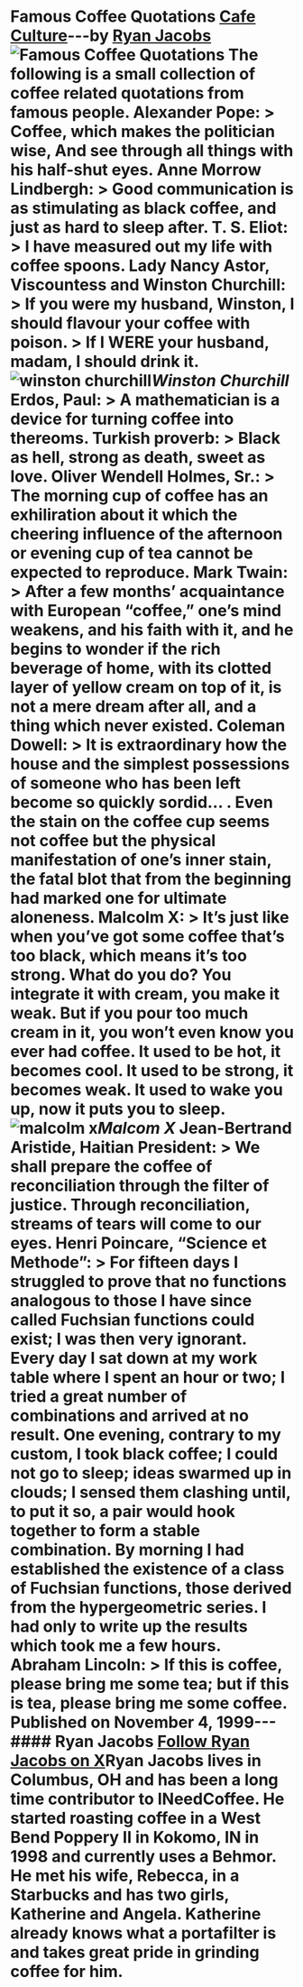 # Famous Coffee Quotations [Cafe Culture](https://ineedcoffee.com/section/cafe-culture/)---by [Ryan Jacobs](https://ineedcoffee.com/by/ryan-jacobs/)![Famous Coffee Quotations](https://ineedcoffee.com/images/posts/famous-coffee-quotations/malcolm-x.jpg) The following is a small collection of coffee related quotations from famous people. Alexander Pope: > Coffee, which makes the politician wise, And see through all things with his half-shut eyes. Anne Morrow Lindbergh: > Good communication is as stimulating as black coffee, and just as hard to sleep after. T. S. Eliot: > I have measured out my life with coffee spoons. Lady Nancy Astor, Viscountess and Winston Churchill: > If you were my husband, Winston, I should flavour your coffee with poison. > If I WERE your husband, madam, I should drink it.![winston churchill](https://ineedcoffee.com/assets/winston-churchill1.DKIozJ9C_Z27uUAh.webp)_Winston Churchill_ Erdos, Paul: > A mathematician is a device for turning coffee into thereoms. Turkish proverb: > Black as hell, strong as death, sweet as love. Oliver Wendell Holmes, Sr.: > The morning cup of coffee has an exhiliration about it which the cheering influence of the afternoon or evening cup of tea cannot be expected to reproduce. Mark Twain: > After a few months’ acquaintance with European “coffee,” one’s mind weakens, and his faith with it, and he begins to wonder if the rich beverage of home, with its clotted layer of yellow cream on top of it, is not a mere dream after all, and a thing which never existed. Coleman Dowell: > It is extraordinary how the house and the simplest possessions of someone who has been left become so quickly sordid… . Even the stain on the coffee cup seems not coffee but the physical manifestation of one’s inner stain, the fatal blot that from the beginning had marked one for ultimate aloneness. Malcolm X: > It’s just like when you’ve got some coffee that’s too black, which means it’s too strong. What do you do? You integrate it with cream, you make it weak. But if you pour too much cream in it, you won’t even know you ever had coffee. It used to be hot, it becomes cool. It used to be strong, it becomes weak. It used to wake you up, now it puts you to sleep.![malcolm x](https://ineedcoffee.com/assets/malcolm-x.DTmrNMrX_Z24p765.webp)_Malcom X_ Jean-Bertrand Aristide, Haitian President: > We shall prepare the coffee of reconciliation through the filter of justice. Through reconciliation, streams of tears will come to our eyes. Henri Poincare, “Science et Methode”: > For fifteen days I struggled to prove that no functions analogous to those I have since called Fuchsian functions could exist; I was then very ignorant. Every day I sat down at my work table where I spent an hour or two; I tried a great number of combinations and arrived at no result. One evening, contrary to my custom, I took black coffee; I could not go to sleep; ideas swarmed up in clouds; I sensed them clashing until, to put it so, a pair would hook together to form a stable combination. By morning I had established the existence of a class of Fuchsian functions, those derived from the hypergeometric series. I had only to write up the results which took me a few hours. Abraham Lincoln: > If this is coffee, please bring me some tea; but if this is tea, please bring me some coffee. Published on November 4, 1999--- #### Ryan Jacobs [Follow Ryan Jacobs on X](https://x.com/rmjacobs)Ryan Jacobs lives in Columbus, OH and has been a long time contributor to INeedCoffee. He started roasting coffee in a West Bend Poppery II in Kokomo, IN in 1998 and currently uses a Behmor. He met his wife, Rebecca, in a Starbucks and has two girls, Katherine and Angela. Katherine already knows what a portafilter is and takes great pride in grinding coffee for him.